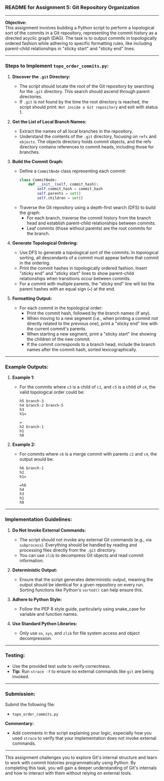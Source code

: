 ### README for Assignment 5: Git Repository Organization

---

**Objective:**  
This assignment involves building a Python script to perform a topological sort of the commits in a Git repository, representing the commit history as a directed acyclic graph (DAG). The task is to output commits in topologically ordered fashion while adhering to specific formatting rules, like including parent-child relationships in "sticky start" and "sticky end" lines.

---

### **Steps to Implement `topo_order_commits.py`:**

1. **Discover the `.git` Directory:**
   - The script should locate the root of the Git repository by searching for the `.git` directory. This search should ascend through parent directories.
   - If `.git` is not found by the time the root directory is reached, the script should print: `Not inside a Git repository` and exit with status 1.

2. **Get the List of Local Branch Names:**
   - Extract the names of all local branches in the repository.
   - Understand the contents of the `.git` directory, focusing on `refs` and `objects`. The objects directory holds commit objects, and the refs directory contains references to commit heads, including those for branches.

3. **Build the Commit Graph:**
   - Define a `CommitNode` class representing each commit:
     ```python
     class CommitNode:
         def __init__(self, commit_hash):
             self.commit_hash = commit_hash
             self.parents = set()
             self.children = set()
     ```
   - Traverse the Git repository using a depth-first search (DFS) to build the graph:
     - For each branch, traverse the commit history from the branch head and establish parent-child relationships between commits.
     - Leaf commits (those without parents) are the root commits for the branch.

4. **Generate Topological Ordering:**
   - Use DFS to generate a topological sort of the commits. In topological sorting, all descendants of a commit must appear before that commit in the ordering.
   - Print the commit hashes in topologically ordered fashion. Insert "sticky end" and "sticky start" lines to show parent-child relationships when transitions occur between commits.
   - For a commit with multiple parents, the "sticky end" line will list the parent hashes with an equal sign (`=`) at the end.

5. **Formatting Output:**
   - For each commit in the topological order:
     - Print the commit hash, followed by the branch names (if any).
     - When moving to a new segment (i.e., when printing a commit not directly related to the previous one), print a "sticky end" line with the current commit's parents.
     - When starting a new segment, print a "sticky start" line showing the children of the new commit.
     - If the commit corresponds to a branch head, include the branch names after the commit hash, sorted lexicographically.

---

### **Example Outputs:**

1. **Example 1:**
   - For the commits where `c3` is a child of `c1`, and `c5` is a child of `c4`, the valid topological order could be:
     ```
     h5 branch-3
     h4 branch-2 branch-5
     h3
     h1=

     =
     h2 branch-1
     h1
     h0
     ```

2. **Example 2:**
   - For commits where `c6` is a merge commit with parents `c2` and `c4`, the output would be:
     ```
     h6 branch-1
     h2
     h1=

     =h6
     h4
     h3
     h1
     h0
     ```

---

### **Implementation Guidelines:**

1. **Do Not Invoke External Commands:**
   - The script should not invoke any external Git commands (e.g., via `subprocess`). Everything should be handled by reading and processing files directly from the `.git` directory.
   - You can use `zlib` to decompress Git objects and read commit information.

2. **Deterministic Output:**
   - Ensure that the script generates deterministic output, meaning the output should be identical for a given repository on every run. Sorting functions like Python's `sorted()` can help ensure this.

3. **Adhere to Python Style:**
   - Follow the PEP 8 style guide, particularly using snake_case for variable and function names.
   
4. **Use Standard Python Libraries:**
   - Only use `os`, `sys`, and `zlib` for file system access and object decompression.

---

### **Testing:**

- Use the provided test suite to verify correctness.
- **Tip:** Run `strace -f` to ensure no external commands like `git` are being invoked.

---

### **Submission:**

Submit the following file:
- `topo_order_commits.py`

**Commentary:**  
- Add comments in the script explaining your logic, especially how you used `strace` to verify that your implementation does not invoke external commands.

---

This assignment challenges you to explore Git's internal structure and learn to work with commit histories programmatically using Python. By completing this task, you will gain a deeper understanding of Git's internals and how to interact with them without relying on external tools.
